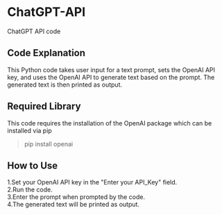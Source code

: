 # ChatGPT-API
ChatGPT API code<br>
## Code Explanation<br>
This Python code takes user input for a text prompt, sets the OpenAI API key, and uses the OpenAI API to generate text based on the prompt. The generated text is then printed as output.<br>

## Required Library
This code requires the installation of the OpenAI package which can be installed via pip<br>
> pip install openai

## How to Use<br>
1.Set your OpenAI API key in the "Enter your API_Key" field.<br>
2.Run the code.<br>
3.Enter the prompt when prompted by the code.<br>
4.The generated text will be printed as output.<br>
